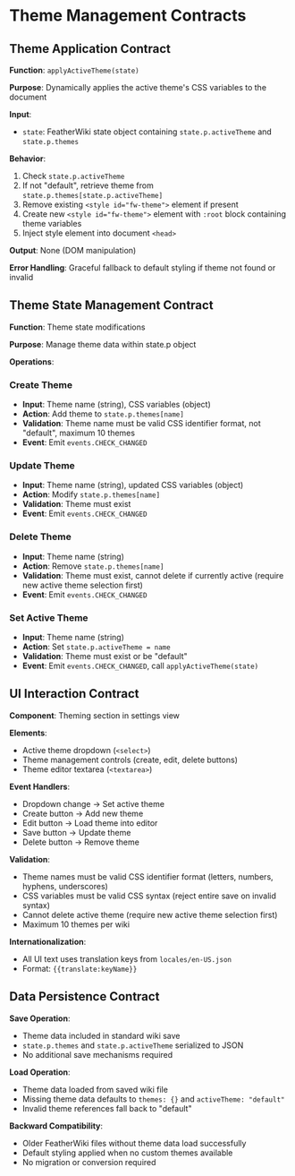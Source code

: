# Theme Management Contracts

## Theme Application Contract

**Function**: `applyActiveTheme(state)`

**Purpose**: Dynamically applies the active theme's CSS variables to the document

**Input**:
- `state`: FeatherWiki state object containing `state.p.activeTheme` and `state.p.themes`

**Behavior**:
1. Check `state.p.activeTheme`
2. If not "default", retrieve theme from `state.p.themes[state.p.activeTheme]`
3. Remove existing `<style id="fw-theme">` element if present
4. Create new `<style id="fw-theme">` element with `:root` block containing theme variables
5. Inject style element into document `<head>`

**Output**: None (DOM manipulation)

**Error Handling**: Graceful fallback to default styling if theme not found or invalid

## Theme State Management Contract

**Function**: Theme state modifications

**Purpose**: Manage theme data within state.p object

**Operations**:

### Create Theme
- **Input**: Theme name (string), CSS variables (object)
- **Action**: Add theme to `state.p.themes[name]`
- **Validation**: Theme name must be valid CSS identifier format, not "default", maximum 10 themes
- **Event**: Emit `events.CHECK_CHANGED`

### Update Theme
- **Input**: Theme name (string), updated CSS variables (object)
- **Action**: Modify `state.p.themes[name]`
- **Validation**: Theme must exist
- **Event**: Emit `events.CHECK_CHANGED`

### Delete Theme
- **Input**: Theme name (string)
- **Action**: Remove `state.p.themes[name]`
- **Validation**: Theme must exist, cannot delete if currently active (require new active theme selection first)
- **Event**: Emit `events.CHECK_CHANGED`

### Set Active Theme
- **Input**: Theme name (string)
- **Action**: Set `state.p.activeTheme = name`
- **Validation**: Theme must exist or be "default"
- **Event**: Emit `events.CHECK_CHANGED`, call `applyActiveTheme(state)`

## UI Interaction Contract

**Component**: Theming section in settings view

**Elements**:
- Active theme dropdown (`<select>`)
- Theme management controls (create, edit, delete buttons)
- Theme editor textarea (`<textarea>`)

**Event Handlers**:
- Dropdown change → Set active theme
- Create button → Add new theme
- Edit button → Load theme into editor
- Save button → Update theme
- Delete button → Remove theme

**Validation**:
- Theme names must be valid CSS identifier format (letters, numbers, hyphens, underscores)
- CSS variables must be valid CSS syntax (reject entire save on invalid syntax)
- Cannot delete active theme (require new active theme selection first)
- Maximum 10 themes per wiki

**Internationalization**:
- All UI text uses translation keys from `locales/en-US.json`
- Format: `{{translate:keyName}}`

## Data Persistence Contract

**Save Operation**:
- Theme data included in standard wiki save
- `state.p.themes` and `state.p.activeTheme` serialized to JSON
- No additional save mechanisms required

**Load Operation**:
- Theme data loaded from saved wiki file
- Missing theme data defaults to `themes: {}` and `activeTheme: "default"`
- Invalid theme references fall back to "default"

**Backward Compatibility**:
- Older FeatherWiki files without theme data load successfully
- Default styling applied when no custom themes available
- No migration or conversion required
